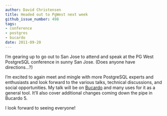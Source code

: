 ```yaml
---
author: David Christensen
title: Headed out to PgWest next week
github_issue_number: 498
tags:
- conference
- postgres
- bucardo
date: 2011-09-20
---
```


I’m gearing up to go out to San Jose to attend and speak at the PG West PostgreSQL conference in sunny San Jose. (Does anyone have directions...?)

I’m excited to again meet and mingle with more PostgreSQL experts and enthusiasts and look forward to the various talks, technical discussions, and social opportunities. My talk will be on [Bucardo](https://bucardo.org/) and many uses for it as a general tool. It’ll also cover additional changes coming down the pipe in Bucardo 5.

I look forward to seeing everyone!

